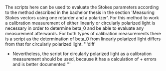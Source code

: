The scripts here can be used to evaluate the Stokes parameters according to the method described in the bachelor thesis in the section 'Measuring Stokes vectors using one retarder and a polarizer'. For this method to work a calibration measurement of either linearly or circularly polarized light is necessary in order to determine beta_0 and be able to evaluate any measurement afterwards. For both types of calibration measurements there is a script as the determination of beta_0 from linearly polarized light differs from that for circularly polarized light. 
'''diff
+ Nevertheless, the script for circularly polarized light as a calibration measurement should be used, because it has a calculation of     + errors and is better documented
'''
